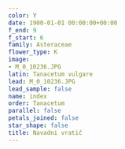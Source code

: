 ```yaml
---
color: Y
date: 1900-01-01 00:00:00+00:00
f_end: 9
f_start: 6
family: Asteraceae
flower_type: K
image:
- M_0_10236.JPG
latin: Tanacetum vulgare
lead: M_0_10236.JPG
lead_sample: false
name: index
order: Tanacetum
parallel: false
petals_joined: false
star_shape: false
title: Navadni vratič
---
```


